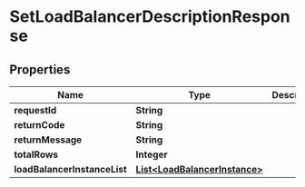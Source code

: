 
# SetLoadBalancerDescriptionResponse

## Properties
Name | Type | Description | Notes
------------ | ------------- | ------------- | -------------
**requestId** | **String** |  |  [optional]
**returnCode** | **String** |  |  [optional]
**returnMessage** | **String** |  |  [optional]
**totalRows** | **Integer** |  |  [optional]
**loadBalancerInstanceList** | [**List&lt;LoadBalancerInstance&gt;**](LoadBalancerInstance.md) |  |  [optional]



